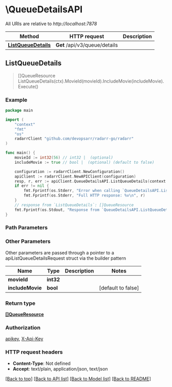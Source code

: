 # \QueueDetailsAPI

All URIs are relative to *http://localhost:7878*

Method | HTTP request | Description
------------- | ------------- | -------------
[**ListQueueDetails**](QueueDetailsAPI.md#ListQueueDetails) | **Get** /api/v3/queue/details | 



## ListQueueDetails

> []QueueResource ListQueueDetails(ctx).MovieId(movieId).IncludeMovie(includeMovie).Execute()



### Example

```go
package main

import (
	"context"
	"fmt"
	"os"
	radarrClient "github.com/devopsarr/radarr-go/radarr"
)

func main() {
	movieId := int32(56) // int32 |  (optional)
	includeMovie := true // bool |  (optional) (default to false)

	configuration := radarrClient.NewConfiguration()
	apiClient := radarrClient.NewAPIClient(configuration)
	resp, r, err := apiClient.QueueDetailsAPI.ListQueueDetails(context.Background()).MovieId(movieId).IncludeMovie(includeMovie).Execute()
	if err != nil {
		fmt.Fprintf(os.Stderr, "Error when calling `QueueDetailsAPI.ListQueueDetails``: %v\n", err)
		fmt.Fprintf(os.Stderr, "Full HTTP response: %v\n", r)
	}
	// response from `ListQueueDetails`: []QueueResource
	fmt.Fprintf(os.Stdout, "Response from `QueueDetailsAPI.ListQueueDetails`: %v\n", resp)
}
```

### Path Parameters



### Other Parameters

Other parameters are passed through a pointer to a apiListQueueDetailsRequest struct via the builder pattern


Name | Type | Description  | Notes
------------- | ------------- | ------------- | -------------
 **movieId** | **int32** |  | 
 **includeMovie** | **bool** |  | [default to false]

### Return type

[**[]QueueResource**](QueueResource.md)

### Authorization

[apikey](../README.md#apikey), [X-Api-Key](../README.md#X-Api-Key)

### HTTP request headers

- **Content-Type**: Not defined
- **Accept**: text/plain, application/json, text/json

[[Back to top]](#) [[Back to API list]](../README.md#documentation-for-api-endpoints)
[[Back to Model list]](../README.md#documentation-for-models)
[[Back to README]](../README.md)

